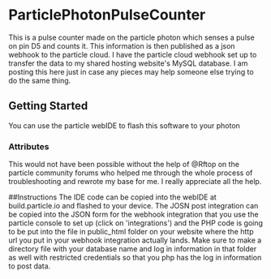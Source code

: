 # ParticlePhotonPulseCounter

This is a pulse counter made on the particle photon which senses a pulse on pin D5 and counts it. This information is then published as a json webhook to the particle cloud. I have the particle cloud webhook set up to transfer the data to my shared hosting website's MySQL database. I am posting this here just in case any pieces may help someone else trying to do the same thing.

## Getting Started
You can use the particle webIDE to flash this software to your photon

### Attributes
This would not have been possible without the help of @Rftop on the particle community forums who helped me through the whole process of troubleshooting and rewrote my base for me. I really appreciate all the help.

##Instructions
The IDE code can be copied into the webIDE at build.particle.io and flashed to your device. The JOSN post integration can be copied into the JSON form for the webhook integration that you use the particle console to set up (click on 'integrations') and the PHP code is going to be put into the file in public_html folder on your website where the http url you put in your webhook integration actually lands. Make sure to make a directory file with your database name and log in information in that folder as well with restricted credentials so that you php has the log in information to post data.
